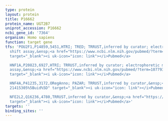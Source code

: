 ```yaml
---
type: protein
layout: protein
title: P16662
protein_name: UGT2B7
uniprot_accession: P16662
ncbi_gene_id: '7364'
organism: Homo sapiens
function: target gene
tfs: 'POU2F1,P14859,5451,HTRI; TRED; TRRUST,inferred by curator; electrophoretic mobility
  shift assay,&ensp;<a href="https://www.ncbi.nlm.nih.gov/pubmed/?term=10779377%5Buid%5D"
  target="_blank"><i uk-icon="icon: link"></i>Pubmed</a>

  HNF1A,P20823,6927,HTRI; TRRUST,inferred by curator; electrophoretic mobility shift
  assay,&ensp;<a href="https://www.ncbi.nlm.nih.gov/pubmed/?term=10779377%5Buid%5D"
  target="_blank"><i uk-icon="icon: link"></i>Pubmed</a>

  HNF4A,P41235,3172,ORegAnno; PAZAR; TRRUST,inferred by curator,&ensp;<a href="https://www.ncbi.nlm.nih.gov/pubmed/?term=18971253;
  21415305%5Buid%5D" target="_blank"><i uk-icon="icon: link"></i>Pubmed</a>

  NFE2L2,Q16236,4780,TRRUST,inferred by curator,&ensp;<a href="https://www.ncbi.nlm.nih.gov/pubmed/?term=18622263%5Buid%5D"
  target="_blank"><i uk-icon="icon: link"></i>Pubmed</a>'
targets: ''
binding_sites: ''
---
```

